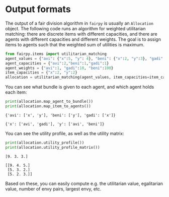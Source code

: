 # Output formats

The output of a fair division algorithm in `fairpy` is usually an `Allocation` object.
The following code runs an algorithm for weighted utilitarian matching: 
there are discrete items with different capacities, and there are agents with different capacities and different weights.
The goal is to assign items to agents such that the weighted sum of utilities is maximum.

```python
from fairpy.items import utilitarian_matching
agent_values = {"avi": {"x":5, "y": 4}, "beni": {"x":2, "y":3}, "gadi": {"x":3, "y":2}}
agent_capacities = {"avi":2,"beni":1,"gadi":1}
agent_weights = {"avi":1, "gadi":10, "beni":100}
item_capacities = {"x":2, "y":2}
allocation = utilitarian_matching(agent_values, item_capacities=item_capacities, agent_capacities=agent_capacities, agent_weights=agent_weights)
```

You can see what bundle is given to each agent, and which agent holds each item:

```python
print(allocation.map_agent_to_bundle())
print(allocation.map_item_to_agents())
```
```
{'avi': ['x', 'y'], 'beni': ['y'], 'gadi': ['x']}

{'x': ['avi', 'gadi'], 'y': ['avi', 'beni']}
```

You can see the utility profile, as well as the utility matrix:

```python
print(allocation.utility_profile())
print(allocation.utility_profile_matrix())
```
```
[9. 3. 3.]

[[9. 4. 5.]
 [5. 3. 2.]
 [5. 2. 3.]]
```
Based on these, you can easily compute e.g. the utilitarian value, egalitarian value, number of envy pairs, largest envy, etc.
